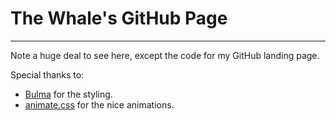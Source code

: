 # The Whale's GitHub Page
---
Note a huge deal to see here, except the code for my GitHub landing page.

Special thanks to:
- [Bulma](https://bulma.io/) for the styling.
- [animate.css](https://daneden.github.io/animate.css/) for the nice animations.
